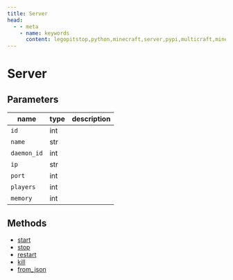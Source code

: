 ```yaml
---
title: Server
head:
  - - meta
    - name: keywords
      content: legopitstop,python,minecraft,server,pypi,multicraft,minecraftserver,pythonpackage
---
```


# Server

## Parameters

| name        | type | description |
| ----------- | ---- | ----------- |
| `id`        | int  |             |
| `name`      | str  |             |
| `daemon_id` | int  |             |
| `ip`        | str  |             |
| `port`      | int  |             |
| `players`   | int  |             |
| `memory`    | int  |             |

## Methods

- [start](./MulticraftAPI#start-server)
- [stop](./MulticraftAPI#stop-server)
- [restart](./MulticraftAPI#restart-server)
- [kill](./MulticraftAPI#kill-server)
- [from_json](#from_json)
